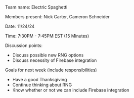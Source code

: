 Team name: Electric Spaghetti

Members present: Nick Carter, Cameron Schneider

Date: 11/24/24

Time: 7:30PM - 7:45PM EST (15 Minutes)

Discussion points:

* Discuss possible new RNG options
* Discuss necessity of Firebase integration

Goals for next week (include responsibilities)

* Have a good Thanksgiving
* Continue thinking about RNG
* Know whether or not we can include Firebase integration

